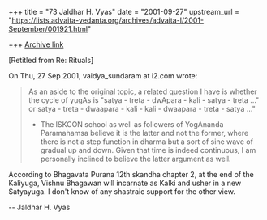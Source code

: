 +++
title = "73 Jaldhar H. Vyas"
date = "2001-09-27"
upstream_url = "https://lists.advaita-vedanta.org/archives/advaita-l/2001-September/001921.html"

+++
[Archive link](https://lists.advaita-vedanta.org/archives/advaita-l/2001-September/001921.html)

[Retitled from Re: Rituals]

On Thu, 27 Sep 2001, vaidya_sundaram at i2.com wrote:

>  As an aside to the original topic, a related question I have is whether
> the cycle of yugAs is "satya - treta - dwApara - kali - satya - treta ..."
> or satya - treta - dwaapara - kali - kali - dwaapara - treta - satya ..."
> - The ISKCON school as well as followers of YogAnanda Paramahamsa believe
> it is the latter and not the former, where there is not a step function in
> dharma but a sort of sine wave of gradual up and down. Given that time is
> indeed continuous, I am personally inclined to believe the latter argument
> as well.
>

According to Bhagavata Purana 12th skandha chapter 2, at the end of the
Kaliyuga, Vishnu Bhagawan will incarnate as Kalki and usher in a new
Satyayuga.  I don't know of any shastraic support for the other view.

--
Jaldhar H. Vyas <jaldhar at braincells.com>

